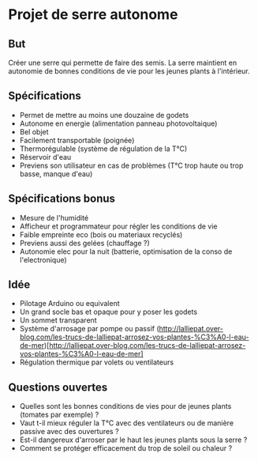 # Projet de serre autonome
## But
Créer une serre qui permette de faire des semis.
La serre maintient en autonomie de bonnes conditions de vie pour les jeunes plants à l'intérieur.
## Spécifications
- Permet de mettre au moins une douzaine de godets
- Autonome en energie (alimentation panneau photovoltaique)
- Bel objet
- Facilement transportable (poignée)
- Thermorégulable (système de régulation de la T°C)
- Réservoir d'eau
- Previens son utilisateur en cas de problèmes (T°C trop haute ou trop basse, manque d'eau)
## Spécifications bonus
- Mesure de l'humidité
- Afficheur et programmateur pour régler les conditions de vie
- Faible empreinte eco (bois ou materiaux recyclés)
- Previens aussi des gelées (chauffage ?)
- Autonomie elec pour la nuit (batterie, optimisation de la conso de l'electronique)
## Idée
- Pilotage Arduino ou equivalent
- Un grand socle bas et opaque pour y poser les godets
- Un sommet transparent
- Système d'arrosage par pompe ou passif (http://lalliepat.over-blog.com/les-trucs-de-lalliepat-arrosez-vos-plantes-%C3%A0-l-eau-de-mer)[http://lalliepat.over-blog.com/les-trucs-de-lalliepat-arrosez-vos-plantes-%C3%A0-l-eau-de-mer]
- Régulation thermique par volets ou ventilateurs
## Questions ouvertes
- Quelles sont les bonnes conditions de vies pour de jeunes plants (tomates par exemple) ?
- Vaut t-il mieux réguler la T°C avec des ventilateurs ou de manière passive avec des ouvertures ?
- Est-il dangereux d'arroser par le haut les jeunes plants sous la serre ?
- Comment se protéger efficacement du trop de soleil ou chaleur ?